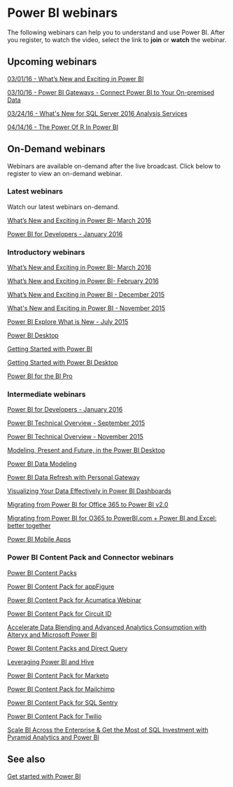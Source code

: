 ﻿<properties
   pageTitle="Power BI webinars"
   description="Power BI webinars."
   services="powerbi"
   documentationCenter=""
   authors="mihart"
   manager="mblythe"
   editor=""/>

<tags
   ms.service="powerbi"
   ms.devlang="NA"
   ms.topic="article"
   ms.tgt_pltfrm="NA"
   ms.workload="powerbi"
   ms.date="03/02/2016"
   ms.author="mihart"/>

# Power BI webinars

The following webinars can help you to understand and use Power BI. After you register, to watch the video, select the link to **join** or **watch** the webinar.

## Upcoming webinars

[03/01/16 - What’s New and Exciting in Power BI](https://info.microsoft.com/CO-PowerBI-WBNR-FY16-03Mar-01-PowerBIWhatsNew-Registration.html)

[03/10/16 - Power BI Gateways - Connect Power BI to Your On-premised Data](https://info.microsoft.com/CO-PowerBI-WBNR-FY16-03Mar-10-PowerBI-Gateway-Registration.html)

[03/24/16 - What's New for SQL Server 2016 Analysis Services](https://info.microsoft.com/CO-PowerBI-WBNR-FY16-03Mar-24-PowerBI-SSAS-Registration.html)

[04/14/16 - The Power Of R In Power BI](https://info.microsoft.com/CO-PowerBI-WBNR-FY16-04Apr-14-Power-of-R-in-PowerBI-Registration.html)

## On-Demand webinars
Webinars are available on-demand after the live broadcast.  Click below to register to view an on-demand webinar.

### Latest webinars
Watch our latest webinars on-demand.

[What’s New and Exciting in Power BI- March 2016](https://info.microsoft.com/CO-PowerBI-WBNR-FY16-03Mar-01-PowerBIWhatsNew-Registration.html)

[Power BI for Developers - January 2016](https://info.microsoft.com/CO-PowerBI-WBNR-FY16-01Jan-28-PowerBI-Developers-Registration.html)

###  Introductory webinars

[What’s New and Exciting in Power BI- March 2016](https://info.microsoft.com/CO-PowerBI-WBNR-FY16-03Mar-01-PowerBIWhatsNew-Registration.html)

[What’s New and Exciting in Power BI- February 2016](https://info.microsoft.com/CO-PowerBI-WBNR-FY16-02Feb-04-PowerBIWhatsNew-Registration.html)

[What’s New and Exciting in Power BI - December 2015](https://info.microsoft.com/CO-PowerBI-WBNR-FY16-17Dec15-PowerBIWhatsNew-Registration.html)

[What's New and Exciting in Power BI - November 2015](https://info.microsoft.com/CO-PowerBI-WBNR-FY16-12Nov15-PowerBIWhatsNew-Register.html)

[Power BI Explore What is New - July 2015](https://info.microsoft.com/CO-PowerBI-WBNR-FY16-07JUL-GettingStartedwithPowerBI-2-Register.html?ls=JenUnderwood)

[Power BI Desktop](https://info.microsoft.com/CO-PowerBI-WBNR-FY16-27Aug15-DeepDiveCreatingReportswithPowerBIDesktop-Register.html)

[Getting Started with Power BI](http://w.on24.com/r.htm?e=962188&s=1&k=64B23C31A95E0389C878DA4F0B3395D8&partnerref=PBIcom)

[Getting Started with Power BI Desktop](http://w.on24.com/r.htm?e=966240&s=1&k=BF7E605ACE81A7E3E9F21024D9CAA881&partnerref=PBIcom)

[Power BI for the BI Pro](http://w.on24.com/r.htm?e=962016&s=1&k=C884EE5DDACA36C140C527A56281C23C&partnerref=PBIcom)

### Intermediate webinars
[Power BI for Developers - January 2016](https://info.microsoft.com/CO-PowerBI-WBNR-FY16-01Jan-28-PowerBI-Developers-Registration.html)

[Power BI Technical Overview - September 2015](https://info.microsoft.com/CO-PowerBI-WBNR-FY16-09Sep-16-PowerBITechnicalOverview-Register.html)

[Power BI Technical Overview - November 2015](https://info.microsoft.com/CO-PowerBI-WBNR-FY16-11Nov15-PowerBITechnicalOverview-Register.html)

[Modeling, Present and Future, in the Power BI Desktop](https://info.microsoft.com/CO-PowerBI-WBNR-FY16-10Sep15-ModelingPowerBIDesktop-Register.html)

[Power BI Data Modeling](https://info.microsoft.com/CO-PowerBI-WBNR-FY16-10Sep15-ModelingPowerBIDesktop-Register.html)

[Power BI Data Refresh with Personal Gateway](https://info.microsoft.com/CO-PowerBI-WBNR-FY16-24Sep15-RefreshPowerBIPersonalGateway-Register.html)

[Visualizing Your Data Effectively in Power BI Dashboards](https://info.microsoft.com/CO-PowerBI-WBNR-FY16-01Oct15-VisualizingDataPowerBIDashboard-Register.html)

[Migrating from Power BI for Office 365 to Power BI v2.0](https://info.microsoft.com/CO-PowerBI-WBNR-FY16-16SEp15-MigratingPowerBIOffice365toPowerBIExperience-Register.html)

[Migrating from Power BI for O365 to PowerBI.com + Power BI and Excel: better together](https://info.microsoft.com/CO-PowerBI-WBNR-FY16-15Dec15-PowerBI-Excel-Registration.html)

[Power BI Mobile Apps](https://info.microsoft.com/CO-PowerBI-WBNR-FY16-08Oct15-PowerBIMobile-Register.html)


### Power BI Content Pack and Connector webinars

[Power BI Content Packs](https://info.microsoft.com/CO-PowerBI-WBNR-FY16-17Sep15-OrganizationalContentPacks-Register.html)

[Power BI Content Pack for appFigure](https://info.microsoft.com/CO-PowerBI-WBNR-FY16-27Oct15-appFiguresPowerBIContentPack-Register.html)

[Power BI Content Pack for Acumatica Webinar](https://info.microsoft.com/CO-PowerBI-WBNR-FY16-10Dec15-AcumaticaPowerBI-Registration.html)

[Power BI Content Pack for Circuit ID](https://info.microsoft.com/CO-PowerBI-WBNR-FY16-01Dec15-PowerBICircuitID-Register.html)

[Accelerate Data Blending and Advanced Analytics Consumption with Alteryx and Microsoft Power BI](https://info.microsoft.com/CO-PowerBI-WBNR-FY16-03Nov15-AlteryxPowerBI-Register.html)

[Power BI Content Packs and Direct Query](https://info.microsoft.com/CO-PowerBI-WBNR-FY16-27Aug15-DeepDiveContentPacks-Register.html)

[Leveraging Power BI and Hive](https://info.microsoft.com/CO-PowerBI-WBNR-FY16-08Dec15-SimbaPowerBI-Registration.html)

[Power BI Content Pack for Marketo](https://info.microsoft.com/CO-PowerBI-WBNR-FY16-17Nov15-MarketoPowerBIContentPack-Register.html)

[Power BI Content Pack for Mailchimp](https://info.microsoft.com/CO-PowerBI-WBNR-FY16-18Nov15-PowerBIMailchimp-Register.html)

[Power BI Content Pack for SQL Sentry](https://info.microsoft.com/CO-PowerBI-WBNR-FY16-10Nov15-SQLSentry-Register.html)

[Power BI Content Pack for Twilio](https://info.microsoft.com/CO-PowerBI-WBNR-FY16-05Nov15-TwilioPowerBIContentPack-Register.html)

[Scale BI Across the Enterprise & Get the Most of SQL Investment with Pyramid Analytics and Power BI](https://info.microsoft.com/CO-PowerBI-WBNR-FY16-10Dec15-PyramidAnalyticsPowerBI-Registration.html)

## See also  
[Get started with Power BI](powerbi-service-get-started.md)  
